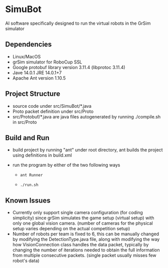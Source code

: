 # SimuBot
AI software specifically designed to run the virtual robots in the GrSim simulator

## Dependencies
* Linux/MacOS
* grSim simulator for RoboCup SSL
* Google protobuf library version 3.11.4 (libprotoc 3.11.4)
* Jave 14.0.1 JRE 14.0.1+7
* Apache Ant version 1.10.5

## Project Structure
* source code under src/SimuBot/*.java
* Proto packet definition under src/Proto
* src/Protobuf/*.java are java files autogenerated by running ./compile.sh in src/Proto

## Build and Run

* build project by running "ant" under root directory, ant builds the project using definitions in build.xml

* run the program by either of the two following ways

  * ```shell
    ant Runner
    ```

  * ```shell
    ./run.sh
    ```



## Known Issues

* Currently only support single camera configuration (for coding simplicity) since grSim simulates the game setup (virtual setup) with only one global vision camera. (number of cameras for the physical setup varies depending on the actual competition setup)
* Number of robots per team is fixed to 6, this can be manually changed by modifying the DetectionType.java file, along with modifying the way how VisionConnection class handles the data packet, typically by changing the number of iterations needed to obtain the full information from multiple consecutive packets. (single packet usually misses few robot's data)




